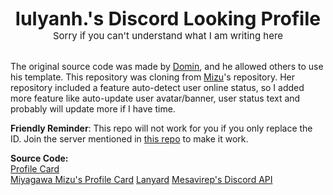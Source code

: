 <div style="text-align: center;font-size: 30px;" align="center"><b>lulyanh.'s Discord Looking Profile</b></div>
<div style="text-align: center;font-size: 15px;" align="center">Sorry if you can't understand what I am writing here</div>
<br>
<p>The original source code was made by <a href="https://github.com/Domin-MND">Domin</a>, and he allowed others to use his template. This repository was cloning from <a href="https://github.com/MiyagawaMizu">Mizu</a>'s repository. Her repository included a feature auto-detect user online status, so I added more feature like auto-update user avatar/banner, user status text and probably will update more if I have time.</p>

<p><b>Friendly Reminder</b>: This repo will not work for you if you only replace the ID. Join the server mentioned in <a href="https://github.com/Phineas/lanyard">this repo</a> to make it work.</p>

<b>Source Code:</b><br>
<a href="https://github.com/Domin-MND/profile-card">Profile Card</a><br>
<a href="https://mizu.is-a.dev/">
Miyagawa Mizu's Profile Card</a>
<a href="https://github.com/Phineas/lanyard">
Lanyard</a>
<a href="https://mesavirep.xyz/">Mesavirep's Discord API</a>